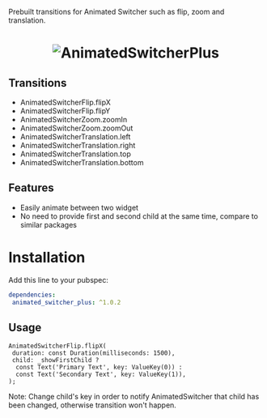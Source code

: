 Prebuilt transitions for Animated Switcher such as flip, zoom and translation.

<h1 align="center">
<img src="https://raw.githubusercontent.com/hoomanmmd/animated_switcher_plus/main/preview/preview.gif" alt="AnimatedSwitcherPlus" />
</h1>

## Transitions
+ AnimatedSwitcherFlip.flipX  
+ AnimatedSwitcherFlip.flipY  
+ AnimatedSwitcherZoom.zoomIn  
+ AnimatedSwitcherZoom.zoomOut
+ AnimatedSwitcherTranslation.left
+ AnimatedSwitcherTranslation.right
+ AnimatedSwitcherTranslation.top
+ AnimatedSwitcherTranslation.bottom

## Features
+ Easily animate between two widget
+ No need to provide first and second child at the same time, compare to similar packages

# Installation
Add this line to your pubspec:
```yaml  
dependencies:  
 animated_switcher_plus: ^1.0.2
```  

## Usage

```  
AnimatedSwitcherFlip.flipX(  
 duration: const Duration(milliseconds: 1500),
 child: _showFirstChild ?
  const Text('Primary Text', key: ValueKey(0)) :
  const Text('Secondary Text', key: ValueKey(1)),
);  
```  

Note: Change child's key in order to notify AnimatedSwitcher that child has been changed, otherwise transition won't happen.
